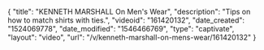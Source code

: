 {
    "title": "KENNETH MARSHALL On Men's Wear",
    "description": "Tips on how to match shirts with ties.",
    "videoid": "161420132",
    "date_created": "1524069778",
    "date_modified": "1546466769",
    "type": "captivate",
    "layout": "video",
    "url": "\/v\/kenneth-marshall-on-mens-wear\/161420132"
}
